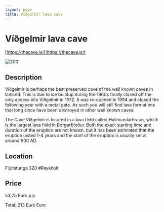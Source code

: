 ```yaml
--- 
layout: page
title: Víðgelmir lava cave 
---
```

# Víðgelmir lava cave
[https://thecave.is/](https://thecave.is/)

![300]([https://thecave.is/](https://thecave.is/)wp-content/uploads/2021/03/DSC8542-1.jpg)

## Description
Víðgelmir is perhaps the best preserved cave of the well known caves in Iceland. This is due to ice buildup during the 1960s finally closed off the only access into Víðgelmir in 1972. It was re-opened in 1994 and closed the following year with a metal gate. As such you will still find lava formations that long since have been destroyed in other well known caves.

The Cave Víðgelmir is located in a lava field called Hallmundarhraun, which is the largest lava field in Borgarfjörður. Both the exact starting time and duration of the eruption are not known, but it has been estimated that the eruption lasted 1-4 years and the start of the eruption is usually set at around 900 AD.

## Location
Fljótstunga 320 #Reykholt 

## Price
53,25 Euro p.p

Total: 213 Euro Euro